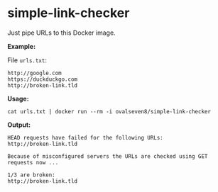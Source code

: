 # simple-link-checker

Just pipe URLs to this Docker image.

**Example:**

File `urls.txt`:
```text
http://google.com
https://duckduckgo.com
http://broken-link.tld
```

**Usage:**

`cat urls.txt | docker run --rm -i ovalseven8/simple-link-checker`

**Output:**

```text
HEAD requests have failed for the following URLs:
http://broken-link.tld

Because of misconfigured servers the URLs are checked using GET requests now ...

1/3 are broken:
http://broken-link.tld
```

